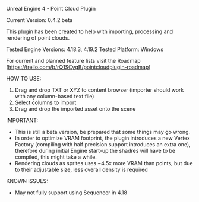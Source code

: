 Unreal Engine 4 - Point Cloud Plugin

Current Version: 0.4.2 beta

This plugin has been created to help with importing, processing and rendering of point clouds.

Tested Engine Versions: 4.18.3, 4.19.2
Tested Platform: Windows

For current and planned feature lists visit the Roadmap (https://trello.com/b/rQ1SCygB/pointcloudplugin-roadmap)

HOW TO USE:
1. Drag and drop TXT or XYZ to content browser (importer should work with any column-based text file)
2. Select columns to import
3. Drag and drop the imported asset onto the scene

IMPORTANT:
- This is still a beta version, be prepared that some things may go wrong.
- In order to optimize VRAM footprint, the plugin introduces a new Vertex Factory (compiling with half precision support introduces an extra one), therefore during initial Engine start-up the shadres will have to be compiled, this might take a while.
- Rendering clouds as sprites uses ~4.5x more VRAM than points, but due to their adjustable size, less overall density is required

KNOWN ISSUES:
- May not fully support using Sequencer in 4.18